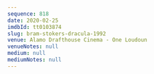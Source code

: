 ```yaml
---
sequence: 818
date: 2020-02-25
imdbId: tt0103874
slug: bram-stokers-dracula-1992
venue: Alamo Drafthouse Cinema - One Loudoun
venueNotes: null
medium: null
mediumNotes: null
---
```


